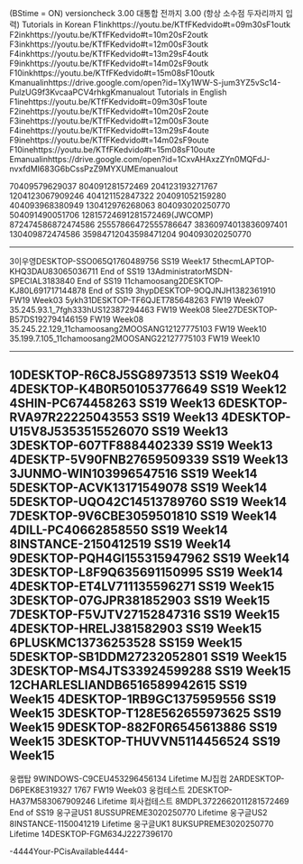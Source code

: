 (BStime = ON)
versioncheck 3.00 대통합 전까지 3.00  (항상 소수점 두자리까지 입력) 
Tutorials in Korean
F1inkhttps://youtu.be/KTfFKedvido#t=09m30sF1outk F2inkhttps://youtu.be/KTfFKedvido#t=10m20sF2outk F3inkhttps://youtu.be/KTfFKedvido#t=12m00sF3outk F4inkhttps://youtu.be/KTfFKedvido#t=13m29sF4outk F9inkhttps://youtu.be/KTfFKedvido#t=14m02sF9outk F10inkhttps://youtu.be/KTfFKedvido#t=15m08sF10outk Kmanualinhttps://drive.google.com/open?id=1Xy1WW-S-jum3YZ5vSc14-PulzUG9f3KvcaaPCV4rhkgKmanualout
Tutorials in English
F1inehttps://youtu.be/KTfFKedvido#t=09m30sF1oute F2inehttps://youtu.be/KTfFKedvido#t=10m20sF2oute F3inehttps://youtu.be/KTfFKedvido#t=12m00sF3oute F4inehttps://youtu.be/KTfFKedvido#t=13m29sF4oute F9inehttps://youtu.be/KTfFKedvido#t=14m02sF9oute F10inehttps://youtu.be/KTfFKedvido#t=15m08sF10oute Emanualinhttps://drive.google.com/open?id=1CxvAHAxzZYn0MQFdJ-nvxfdMI683G6bCssPzZ9MYXUMEmanualout

70409579629037 804091281572469 204123193271767 1204123067909246 404121152847322 204091052159280 404093968380949 130412976268063 
804093020250770 504091490051706
12815724691281572469(JWCOMP)  872474586872474586  25557866472555786647 38360974013836097401 130409872474586 35984712043598471204
904093020250770 


----------------------------------



3이우영DESKTOP-SSO065Q1760489756 SS19 Week17
5thecmLAPTOP-KHQ3DAU83065036711 End of SS19
13AdministratorMSDN-SPECIAL3183840 End of SS19
11chamoosang2DESKTOP-KJ80L691717144878 End of SS19
3hypDESKTOP-9OQJNJH1382361910 FW19 Week03
5ykh31DESKTOP-TF6QJET785648263 FW19 Week07
35.245.93.1_7fgh333hUS12387294463 FW19 Week08
5lee27DESKTOP-B57DS192794146159 FW19 Week08
35.245.22.129_11chamoosang2MOOSANG12127775103 FW19 Week10
35.199.7.105_11chamoosang2MOOSANG22127775103 FW19 Week10


---------------------------









10DESKTOP-R6C8J5SG8973513 SS19 Week04
4DESKTOP-K4B0R501053776649 SS19 Week12
4SHIN-PC674458263 SS19 Week13
6DESKTOP-RVA97R22225043553 SS19 Week13
4DESKTOP-U15V8J5353515526070 SS19 Week13
3DESKTOP-607TF8884402339 SS19 Week13
4DESKTP-5V90FNB27659509339 SS19 Week13
3JUNMO-WIN103996547516 SS19 Week14
5DESKTOP-ACVK13171549078 SS19 Week14
5DESKTOP-UQO42C14513789760 SS19 Week14
7DESKTOP-9V6CBE3059501810 SS19 Week14
4DILL-PC40662858550 SS19 Week14
8INSTANCE-2150412519 SS19 Week14
9DESKTOP-PQH4GI155315947962 SS19 Week14
3DESKTOP-L8F9Q635691150995 SS19 Week14
4DESKTOP-ET4LV711135596271 SS19 Week15
3DESKTOP-07GJPR381852903 SS19 Week15
7DESKTOP-F5VJTV27152847316 SS19 Week15
4DESKTOP-HRELJ381582903 SS19 Week15
6PLUSKMC13736253528 SS159 Week15
5DESKTOP-SB1DDM27232052801 SS19 Week15
3DESKTOP-MS4JTS33924599288 SS19 Week15
12CHARLESLIANDB6516589942615 SS19 Week15
4DESKTOP-1RB9GC1375959556 SS19 Week15
3DESKTOP-T128E562655973625 SS19 Week15
9DESKTOP-882F0R6545613886 SS19 Week15
3DESKTOP-THUVVN5114456524 SS19 Week15
----------------------------------







웅랩탑 9WINDOWS-C9CEU453296456134 Lifetime 
MJ집컴 2ARDESKTOP-D6PEK8E319327   1767 FW19 Week03
웅컴테스트 2DESKTOP-HA37M583067909246 Lifetime
회사컴테스트 8MDPL3722662011281572469 End of SS19
웅구글US1 8USSUPREME3020250770 Lifetime
웅구글US2 8INSTANCE-1150041219 Lifetime
웅구글UK1 8UKSUPREME3020250770 Lifetime
14DESKTOP-FGM634J2227396170

-4444Your-PCisAvailable4444-
